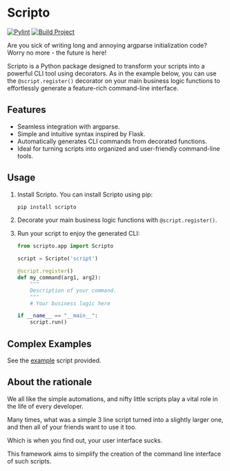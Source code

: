 # Scripto
[![Pylint](https://github.com/rhron255/Scripto/actions/workflows/pylint.yaml/badge.svg)](https://github.com/rhron255/Scripto/actions/workflows/pylint.yaml)
[![Build Project](https://github.com/rhron255/Scripto/actions/workflows/python-build.yaml/badge.svg)](https://github.com/rhron255/Scripto/actions/workflows/python-build.yaml)

Are you sick of writing long and annoying argparse initialization code?
Worry no more - the future is here!

Scripto is a Python package designed to transform your scripts into a powerful CLI tool using decorators.
As in the example below, you can use the `@script.register()` decorator on your main business logic functions
to effortlessly generate a feature-rich command-line interface.

## Features

- Seamless integration with argparse.
- Simple and intuitive syntax inspired by Flask.
- Automatically generates CLI commands from decorated functions.
- Ideal for turning scripts into organized and user-friendly command-line tools.

## Usage

1. Install Scripto.
   You can install Scripto using pip:
    ```bash
    pip install scripto
    ```

2. Decorate your main business logic functions with `@script.register()`.
3. Run your script to enjoy the generated CLI:

    ```python
    from scripto.app import Scripto
    
    script = Scripto('script')
    
    @script.register()
    def my_command(arg1, arg2):
        """
        Description of your command.
        """
        # Your business logic here
    
    if __name__ == "__main__":
        script.run()
    ```

## Complex Examples

See the [example](exmaples/Examples.py) script provided.

## About the rationale

We all like the simple automations, and nifty little scripts play a vital role in the life of every developer.

Many times, what was a simple 3 line script turned into a slightly larger one,
and then all of your friends want to use it too.

Which is when you find out, your user interface sucks.

This framework aims to simplify the creation of the command line interface of such scripts.